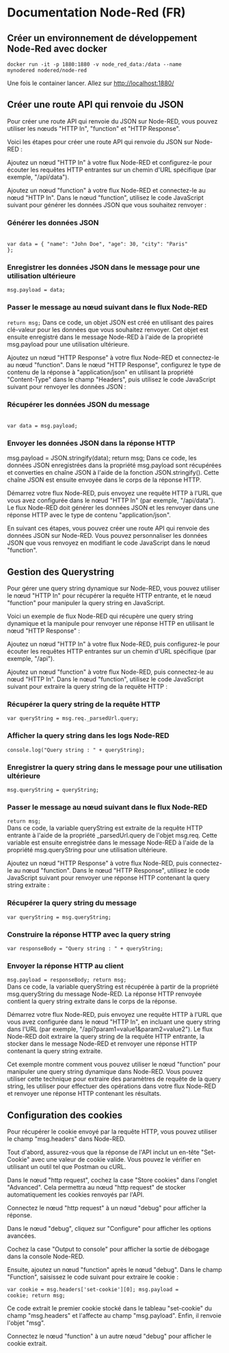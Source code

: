 # Documentation Node-Red (FR)

## Créer un environnement de développement Node-Red avec docker
<code>docker run -it -p 1880:1880 -v node_red_data:/data --name mynodered nodered/node-red</code>

Une fois le container lancer. Allez sur <a href="http://localhost:1880/">http://localhost:1880/</a>

## Créer une route API qui renvoie du JSON

Pour créer une route API qui renvoie du JSON sur Node-RED, vous pouvez utiliser les nœuds "HTTP In", "function" et "HTTP Response".

Voici les étapes pour créer une route API qui renvoie du JSON sur Node-RED :

Ajoutez un nœud "HTTP In" à votre flux Node-RED et configurez-le pour écouter les requêtes HTTP entrantes sur un chemin d'URL spécifique (par exemple, "/api/data").

Ajoutez un nœud "function" à votre flux Node-RED et connectez-le au nœud "HTTP In". Dans le nœud "function", utilisez le code JavaScript suivant pour générer les données JSON que vous souhaitez renvoyer :


### Générer les données JSON
<br><code>var data = {
    "name": "John Doe",
    "age": 30,
    "city": "Paris"
};
</code>

### Enregistrer les données JSON dans le message pour une utilisation ultérieure
<code>msg.payload = data;</code>

### Passer le message au nœud suivant dans le flux Node-RED
<code>return msg;</code>
Dans ce code, un objet JSON est créé en utilisant des paires clé-valeur pour les données que vous souhaitez renvoyer. Cet objet est ensuite enregistré dans le message Node-RED à l'aide de la propriété msg.payload pour une utilisation ultérieure.

Ajoutez un nœud "HTTP Response" à votre flux Node-RED et connectez-le au nœud "function". Dans le nœud "HTTP Response", configurez le type de contenu de la réponse à "application/json" en utilisant la propriété "Content-Type" dans le champ "Headers", puis utilisez le code JavaScript suivant pour renvoyer les données JSON :


### Récupérer les données JSON du message
<br>
<code>var data = msg.payload;
</code>

### Envoyer les données JSON dans la réponse HTTP
msg.payload = JSON.stringify(data);
return msg;
Dans ce code, les données JSON enregistrées dans la propriété msg.payload sont récupérées et converties en chaîne JSON à l'aide de la fonction JSON.stringify(). Cette chaîne JSON est ensuite envoyée dans le corps de la réponse HTTP.

Démarrez votre flux Node-RED, puis envoyez une requête HTTP à l'URL que vous avez configurée dans le nœud "HTTP In" (par exemple, "/api/data"). Le flux Node-RED doit générer les données JSON et les renvoyer dans une réponse HTTP avec le type de contenu "application/json".

En suivant ces étapes, vous pouvez créer une route API qui renvoie des données JSON sur Node-RED. Vous pouvez personnaliser les données JSON que vous renvoyez en modifiant le code JavaScript dans le nœud "function".

## Gestion des Querystring

Pour gérer une query string dynamique sur Node-RED, vous pouvez utiliser le nœud "HTTP In" pour récupérer la requête HTTP entrante, et le nœud "function" pour manipuler la query string en JavaScript.

Voici un exemple de flux Node-RED qui récupère une query string dynamique et la manipule pour renvoyer une réponse HTTP en utilisant le nœud "HTTP Response" :

Ajoutez un nœud "HTTP In" à votre flux Node-RED, puis configurez-le pour écouter les requêtes HTTP entrantes sur un chemin d'URL spécifique (par exemple, "/api").

Ajoutez un nœud "function" à votre flux Node-RED, puis connectez-le au nœud "HTTP In". Dans le nœud "function", utilisez le code JavaScript suivant pour extraire la query string de la requête HTTP :

### Récupérer la query string de la requête HTTP
<code>var queryString = msg.req._parsedUrl.query;</code>

### Afficher la query string dans les logs Node-RED
<code>console.log("Query string : " + queryString);</code>

### Enregistrer la query string dans le message pour une utilisation ultérieure
<code>msg.queryString = queryString;</code>

### Passer le message au nœud suivant dans le flux Node-RED
<code>return msg;</code><br>
Dans ce code, la variable queryString est extraite de la requête HTTP entrante à l'aide de la propriété _parsedUrl.query de l'objet msg.req. Cette variable est ensuite enregistrée dans le message Node-RED à l'aide de la propriété msg.queryString pour une utilisation ultérieure.

Ajoutez un nœud "HTTP Response" à votre flux Node-RED, puis connectez-le au nœud "function". Dans le nœud "HTTP Response", utilisez le code JavaScript suivant pour renvoyer une réponse HTTP contenant la query string extraite :


### Récupérer la query string du message
<code>var queryString = msg.queryString;</code>

### Construire la réponse HTTP avec la query string
<code>var responseBody = "Query string : " + queryString;</code>

### Envoyer la réponse HTTP au client
<code>msg.payload = responseBody;
return msg;</code><br>
Dans ce code, la variable queryString est récupérée à partir de la propriété msg.queryString du message Node-RED. La réponse HTTP renvoyée contient la query string extraite dans le corps de la réponse.

Démarrez votre flux Node-RED, puis envoyez une requête HTTP à l'URL que vous avez configurée dans le nœud "HTTP In", en incluant une query string dans l'URL (par exemple, "/api?param1=value1&param2=value2"). Le flux Node-RED doit extraire la query string de la requête HTTP entrante, la stocker dans le message Node-RED et renvoyer une réponse HTTP contenant la query string extraite.

Cet exemple montre comment vous pouvez utiliser le nœud "function" pour manipuler une query string dynamique dans Node-RED. Vous pouvez utiliser cette technique pour extraire des paramètres de requête de la query string, les utiliser pour effectuer des opérations dans votre flux Node-RED et renvoyer une réponse HTTP contenant les résultats.

## Configuration des cookies

Pour récupérer le cookie envoyé par la requête HTTP, vous pouvez utiliser le champ "msg.headers" dans Node-RED.

Tout d'abord, assurez-vous que la réponse de l'API inclut un en-tête "Set-Cookie" avec une valeur de cookie valide. Vous pouvez le vérifier en utilisant un outil tel que Postman ou cURL.

Dans le nœud "http request", cochez la case "Store cookies" dans l'onglet "Advanced". Cela permettra au nœud "http request" de stocker automatiquement les cookies renvoyés par l'API.

Connectez le nœud "http request" à un nœud "debug" pour afficher la réponse.

Dans le nœud "debug", cliquez sur "Configure" pour afficher les options avancées.

Cochez la case "Output to console" pour afficher la sortie de débogage dans la console Node-RED.

Ensuite, ajoutez un nœud "function" après le nœud "debug". Dans le champ "Function", saisissez le code suivant pour extraire le cookie :

<code>var cookie = msg.headers['set-cookie'][0];
msg.payload = cookie;
return msg;</code><br>

Ce code extrait le premier cookie stocké dans le tableau "set-cookie" du champ "msg.headers" et l'affecte au champ "msg.payload". Enfin, il renvoie l'objet "msg".

Connectez le nœud "function" à un autre nœud "debug" pour afficher le cookie extrait.
